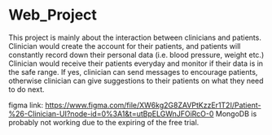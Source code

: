 # Web_Project

This project is mainly about the interaction between clinicians and patients.
Clinician would create the account for their patients, and patients will constantly record down their personal data (i.e. blood pressure, weight etc.)
Clinician would receive their patients everyday and monitor if their data is in the safe range. If yes, clinician can send messages to 
encourage patients, otherwise clinician can give suggestions to their patients on what they need to do next.


figma link: https://www.figma.com/file/XW6kg2G8ZAVPtKzzEr1T2I/Patient-%26-Clinician-UI?node-id=0%3A1&t=utBpELGWnJFOiRcO-0
MongoDB is probably not working due to the expiring of the free trial.
